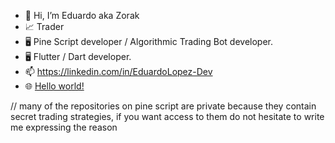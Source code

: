 - 👋 Hi, I’m Eduardo aka Zorak
- 📈 Trader
- 🖥️ Pine Script developer / Algorithmic Trading Bot developer.
- 🖥️ Flutter / Dart developer.
- 📫 https://linkedin.com/in/EduardoLopez-Dev
- 🌐 <a href="https://zorakDev.github.io/">Hello world!</a>


// many of the repositories on pine script are private because they contain secret trading strategies, if you want access to them do not hesitate to write me expressing the reason

<!---
zorakDev/zorakDev is a ✨ special ✨ repository because its `README.md` (this file) appears on your GitHub profile.
You can click the Preview link to take a look at your changes.
--->
